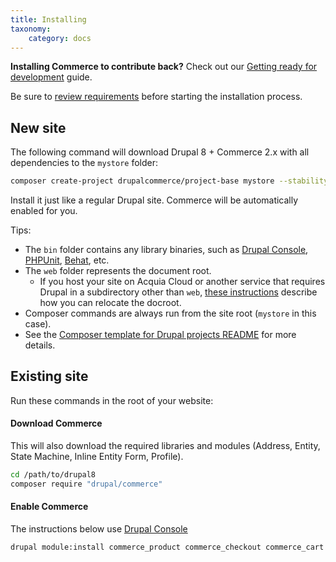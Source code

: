 ```yaml
---
title: Installing
taxonomy:
    category: docs
---
```


**Installing Commerce to contribute back?** Check out our [Getting ready for development](../../01.contributing/01.setup-local-environment) guide.

Be sure to [review requirements](../01.requirements) before starting the installation process.


 ## New site

 The following command will download Drupal 8 + Commerce 2.x with all
 dependencies to the `mystore` folder:

 ```bash
 composer create-project drupalcommerce/project-base mystore --stability dev
 ```

 Install it just like a regular Drupal site. Commerce will be
 automatically enabled for you.

 Tips:

 - The `bin` folder contains any library binaries, such as [Drupal Console], [PHPUnit], [Behat], etc.
 - The `web` folder represents the document root.
   - If you host your site on Acquia Cloud or another service that requires Drupal in a subdirectory other than `web`, [these instructions] describe how you can relocate the docroot.
 - Composer commands are always run from the site root (`mystore` in this case).
 - See the [Composer template for Drupal projects README] for more details.

 ## Existing site

 Run these commands in the root of your website:

 #### Download Commerce

 This will also download the required libraries and modules (Address, Entity, State Machine, Inline Entity Form, Profile).

 ```bash
 cd /path/to/drupal8
 composer require "drupal/commerce"
 ```

 #### Enable Commerce

 The instructions below use [Drupal Console]

 ```bash
 drupal module:install commerce_product commerce_checkout commerce_cart
 ```

 [Drupal Console]: https://drupalconsole.com
 [project-base README]: https://github.com/drupalcommerce/project-base/blob/8.x/README.md
 [PHPUnit]: https://www.drupal.org/docs/8/phpunit/running-phpunit-tests
 [Behat]: http://docs.behat.org/en/latest/
 [these instructions]: https://github.com/drupal-composer/drupal-project/issues/64#issuecomment-206455356
 [Composer template for Drupal projects README]: https://github.com/drupal-composer/drupal-project/blob/8.x/README.md
